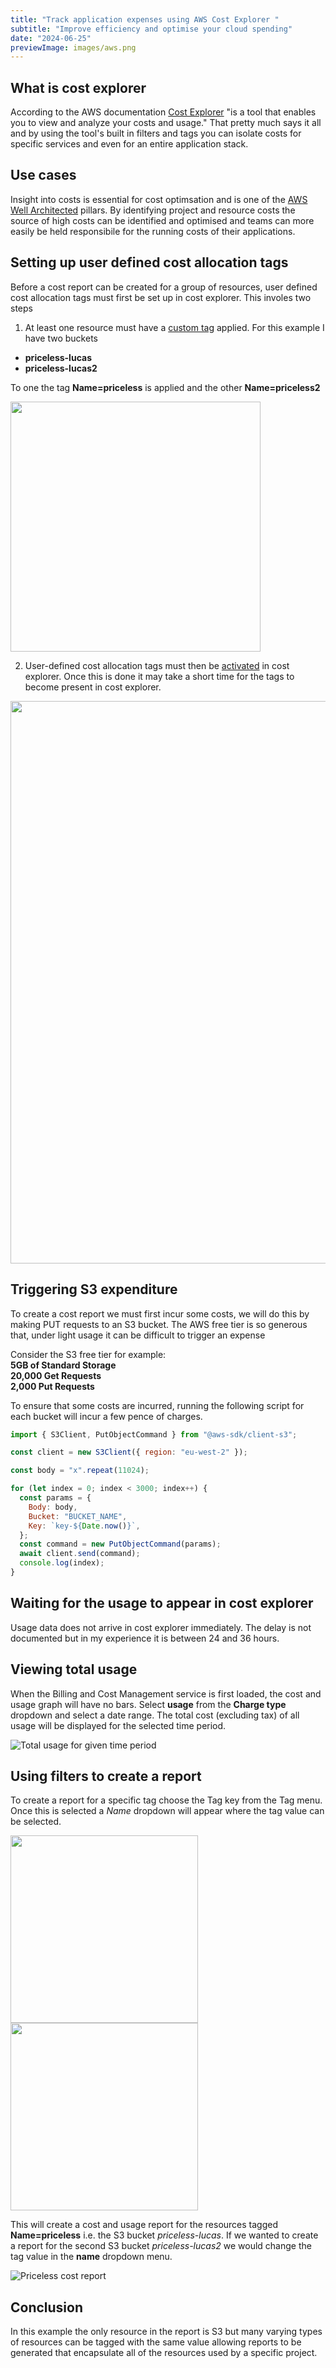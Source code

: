 ```yaml
---
title: "Track application expenses using AWS Cost Explorer "
subtitle: "Improve efficiency and optimise your cloud spending"
date: "2024-06-25"
previewImage: images/aws.png
---
```


## What is cost explorer

According to the AWS documentation [Cost Explorer](https://docs.aws.amazon.com/cost-management/latest/userguide/ce-what-is.html) "is a tool that enables you to view and analyze your costs and usage." That pretty much says it all and by using the tool's built in filters and tags you can isolate costs for specific services and even for an entire application stack.

## Use cases

Insight into costs is essential for cost optimsation and is one of the [AWS Well Architected](https://aws.amazon.com/architecture/well-architected/) pillars. By identifying project and resource costs the source of high costs can be identified and optimised and teams can more easily be held responsibile for the running costs of their applications.

## Setting up user defined cost allocation tags

Before a cost report can be created for a group of resources, user defined cost allocation tags must first be set up in cost explorer. This involes two steps

1. At least one resource must have a [custom tag](https://docs.aws.amazon.com/awsaccountbilling/latest/aboutv2/custom-tags.html) applied. For this example I have two buckets

- **priceless-lucas**
- **priceless-lucas2**

To one the tag **Name=priceless** is applied and the other **Name=priceless2**

  <img src="/images/tag.png" width=400>

2. User-defined cost allocation tags must then be [activated](https://docs.aws.amazon.com/awsaccountbilling/latest/aboutv2/activating-tags.html) in cost explorer. Once this is done it may take a short time for the tags to become present in cost explorer.

  <img src="/images/tag2.png" width=900>

## Triggering S3 expenditure

To create a cost report we must first incur some costs, we will do this by making PUT requests to an S3 bucket. The AWS free tier is so generous that, under light usage it can be difficult to trigger an expense

Consider the S3 free tier for example:  
**5GB of Standard Storage**  
**20,000 Get Requests**  
**2,000 Put Requests**

To ensure that some costs are incurred, running the following script for each bucket will incur a few pence of charges.

```js
import { S3Client, PutObjectCommand } from "@aws-sdk/client-s3";

const client = new S3Client({ region: "eu-west-2" });

const body = "x".repeat(11024);

for (let index = 0; index < 3000; index++) {
  const params = {
    Body: body,
    Bucket: "BUCKET_NAME",
    Key: `key-${Date.now()}`,
  };
  const command = new PutObjectCommand(params);
  await client.send(command);
  console.log(index);
}
```

## Waiting for the usage to appear in cost explorer

Usage data does not arrive in cost explorer immediately. The delay is not documented but in my experience it is between 24 and 36 hours.

## Viewing total usage

When the Billing and Cost Management service is first loaded, the cost and usage graph will have no bars. Select **usage** from the **Charge type** dropdown and select a date range. The total cost (excluding tax) of all usage will be displayed for the selected time period.

![Total usage for given time period](/images/costexplorer3.png)

## Using filters to create a report

To create a report for a specific tag choose the Tag key from the Tag menu. Once this is selected a _Name_ dropdown will appear where the tag value can be selected.

<img src="/images/tag4.png" width=300>
<img src="/images/tag3.png" width=300>

This will create a cost and usage report for the resources tagged **Name=priceless** i.e. the S3 bucket _priceless-lucas_. If we wanted to create a report for the second S3 bucket _priceless-lucas2_ we would change the tag value in the **name** dropdown menu.

![Priceless cost report](/images/priceless1.png)

## Conclusion

In this example the only resource in the report is S3 but many varying types of resources can be tagged with the same value allowing reports to be generated that encapsulate all of the resources used by a specific project.
